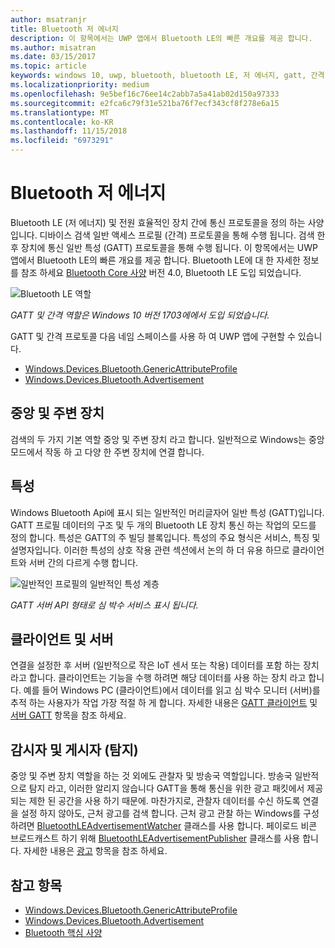 ```yaml
---
author: msatranjr
title: Bluetooth 저 에너지
description: 이 항목에서는 UWP 앱에서 Bluetooth LE의 빠른 개요를 제공 합니다.
ms.author: misatran
ms.date: 03/15/2017
ms.topic: article
keywords: windows 10, uwp, bluetooth, bluetooth LE, 저 에너지, gatt, 간격, 중앙, 주변 장치, 클라이언트, 서버, 감시자, 게시자
ms.localizationpriority: medium
ms.openlocfilehash: 9e5bef16c76ee14c2abb7a5a41ab02d150a97333
ms.sourcegitcommit: e2fca6c79f31e521ba76f7ecf343cf8f278e6a15
ms.translationtype: MT
ms.contentlocale: ko-KR
ms.lasthandoff: 11/15/2018
ms.locfileid: "6973291"
---
```

# <a name="bluetooth-low-energy"></a>Bluetooth 저 에너지
Bluetooth LE (저 에너지) 및 전원 효율적인 장치 간에 통신 프로토콜을 정의 하는 사양입니다. 디바이스 검색 일반 액세스 프로필 (간격) 프로토콜을 통해 수행 됩니다. 검색 한 후 장치에 통신 일반 특성 (GATT) 프로토콜을 통해 수행 됩니다. 이 항목에서는 UWP 앱에서 Bluetooth LE의 빠른 개요를 제공 합니다. Bluetooth LE에 대 한 자세한 정보를 참조 하세요 [Bluetooth Core 사양](https://www.bluetooth.com/specifications/bluetooth-core-specification) 버전 4.0, Bluetooth LE 도입 되었습니다. 

![Bluetooth LE 역할](images/gatt-roles.png)

*GATT 및 간격 역할은 Windows 10 버전 1703에에서 도입 되었습니다.*

GATT 및 간격 프로토콜 다음 네임 스페이스를 사용 하 여 UWP 앱에 구현할 수 있습니다.
- [Windows.Devices.Bluetooth.GenericAttributeProfile](https://docs.microsoft.com/en-us/uwp/api/windows.devices.bluetooth.genericattributeprofile)
- [Windows.Devices.Bluetooth.Advertisement](https://docs.microsoft.com/en-us/uwp/api/windows.devices.bluetooth.genericattributeprofile)

## <a name="central-and-peripheral"></a>중앙 및 주변 장치
검색의 두 가지 기본 역할 중앙 및 주변 장치 라고 합니다. 일반적으로 Windows는 중앙 모드에서 작동 하 고 다양 한 주변 장치에 연결 합니다. 

## <a name="attributes"></a>특성
Windows Bluetooth Api에 표시 되는 일반적인 머리글자어 일반 특성 (GATT)입니다. GATT 프로필 데이터의 구조 및 두 개의 Bluetooth LE 장치 통신 하는 작업의 모드를 정의 합니다. 특성은 GATT의 주 빌딩 블록입니다. 특성의 주요 형식은 서비스, 특징 및 설명자입니다. 이러한 특성의 상호 작용 관련 섹션에서 논의 하 더 유용 하므로 클라이언트와 서버 간의 다르게 수행 합니다. 

![일반적인 프로필의 일반적인 특성 계층](images/gatt-service.png)

*GATT 서버 API 형태로 심 박수 서비스 표시 됩니다.*

## <a name="client-and-server"></a>클라이언트 및 서버
연결을 설정한 후 서버 (일반적으로 작은 IoT 센서 또는 착용) 데이터를 포함 하는 장치 라고 합니다. 클라이언트는 기능을 수행 하려면 해당 데이터를 사용 하는 장치 라고 합니다. 예를 들어 Windows PC (클라이언트)에서 데이터를 읽고 심 박수 모니터 (서버)를 추적 하는 사용자가 작업 가장 적절 하 게 합니다. 자세한 내용은 [GATT 클라이언트](gatt-client.md) 및 [서버 GATT](gatt-server.md) 항목을 참조 하세요.

## <a name="watchers-and-publishers-beacons"></a>감시자 및 게시자 (탐지)
중앙 및 주변 장치 역할을 하는 것 외에도 관찰자 및 방송국 역할입니다. 방송국 일반적으로 탐지 라고, 이러한 알리지 않습니다 GATT을 통해 통신을 위한 광고 패킷에서 제공 되는 제한 된 공간을 사용 하기 때문에. 마찬가지로, 관찰자 데이터를 수신 하도록 연결을 설정 하지 않아도, 근처 광고를 검색 합니다. 근처 광고 관찰 하는 Windows를 구성 하려면 [BluetoothLEAdvertisementWatcher](https://docs.microsoft.com/en-us/uwp/api/windows.devices.bluetooth.advertisement.bluetoothleadvertisementwatcher) 클래스를 사용 합니다. 페이로드 비콘 브로드캐스트 하기 위해 [BluetoothLEAdvertisementPublisher](https://docs.microsoft.com/en-us/uwp/api/windows.devices.bluetooth.advertisement.bluetoothleadvertisementpublisher) 클래스를 사용 합니다. 자세한 내용은 [광고](ble-beacon.md) 항목을 참조 하세요.

## <a name="see-also"></a>참고 항목
- [Windows.Devices.Bluetooth.GenericAttributeProfile](https://docs.microsoft.com/en-us/uwp/api/windows.devices.bluetooth.genericattributeprofile)
- [Windows.Devices.Bluetooth.Advertisement](https://docs.microsoft.com/en-us/uwp/api/windows.devices.bluetooth.genericattributeprofile)
- [Bluetooth 핵심 사양](https://www.bluetooth.com/specifications/bluetooth-core-specification)